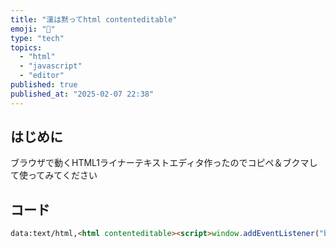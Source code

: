 ```yaml
---
title: "漢は黙ってhtml contenteditable"
emoji: "🍣"
type: "tech"
topics:
  - "html"
  - "javascript"
  - "editor"
published: true
published_at: "2025-02-07 22:38"
---
```


## はじめに
ブラウザで動くHTML1ライナーテキストエディタ作ったのでコピペ＆ブクマして使ってみてください
## コード

```html
data:text/html,<html contenteditable><script>window.addEventListener("beforeunload",(e)=>{document.body.innerText.length>0&&(e.preventDefault(),e.returnValue="")})</script></html>
```
